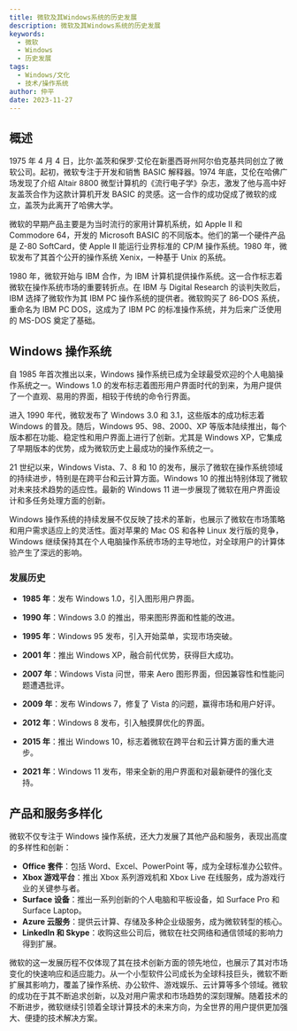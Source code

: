 ```yaml
---
title: 微软及其Windows系统的历史发展
description: 微软及其Windows系统的历史发展
keywords:
  - 微软
  - Windows
  - 历史发展
tags:
  - Windows/文化
  - 技术/操作系统
author: 仲平
date: 2023-11-27
---
```


## 概述

1975 年 4 月 4 日，比尔·盖茨和保罗·艾伦在新墨西哥州阿尔伯克基共同创立了微软公司。起初，微软专注于开发和销售 BASIC 解释器。1974 年底，艾伦在哈佛广场发现了介绍 Altair 8800 微型计算机的《流行电子学》杂志，激发了他与高中好友盖茨合作为这款计算机开发 BASIC 的灵感。这一合作的成功促成了微软的成立，盖茨为此离开了哈佛大学。

微软的早期产品主要是为当时流行的家用计算机系统，如 Apple II 和 Commodore 64，开发的 Microsoft BASIC 的不同版本。他们的第一个硬件产品是 Z-80 SoftCard，使 Apple II 能运行业界标准的 CP/M 操作系统。1980 年，微软发布了其首个公开的操作系统 Xenix，一种基于 Unix 的系统。

1980 年，微软开始与 IBM 合作，为 IBM 计算机提供操作系统。这一合作标志着微软在操作系统市场的重要转折点。在 IBM 与 Digital Research 的谈判失败后，IBM 选择了微软作为其 IBM PC 操作系统的提供者。微软购买了 86-DOS 系统，重命名为 IBM PC DOS，这成为了 IBM PC 的标准操作系统，并为后来广泛使用的 MS-DOS 奠定了基础。

## Windows 操作系统

自 1985 年首次推出以来，Windows 操作系统已成为全球最受欢迎的个人电脑操作系统之一。Windows 1.0 的发布标志着图形用户界面时代的到来，为用户提供了一个直观、易用的界面，相较于传统的命令行界面。

进入 1990 年代，微软发布了 Windows 3.0 和 3.1，这些版本的成功标志着 Windows 的普及。随后，Windows 95、98、2000、XP 等版本陆续推出，每个版本都在功能、稳定性和用户界面上进行了创新。尤其是 Windows XP，它集成了早期版本的优势，成为微软历史上最成功的操作系统之一。

21 世纪以来，Windows Vista、7、8 和 10 的发布，展示了微软在操作系统领域的持续进步，特别是在跨平台和云计算方面。Windows 10 的推出特别体现了微软对未来技术趋势的适应性。最新的 Windows 11 进一步展现了微软在用户界面设计和多任务处理方面的创新。

Windows 操作系统的持续发展不仅反映了技术的革新，也展示了微软在市场策略和用户需求适应上的灵活性。面对苹果的 Mac OS 和各种 Linux 发行版的竞争，Windows 继续保持其在个人电脑操作系统市场的主导地位，对全球用户的计算体验产生了深远的影响。

### 发展历史

- **1985 年**：发布 Windows 1.0，引入图形用户界面。
- **1990 年**：Windows 3.0 的推出，带来图形界面和性能的改进。
- **1995 年**：Windows 95 发布，引入开始菜单，实现市场突破。
- **2001 年**：推出 Windows XP，融合前代优势，获得巨大成功。

- **2007 年**：Windows Vista 问世，带来 Aero 图形界面，但因兼容性和性能问题遭遇批评。
- **2009 年**：发布 Windows 7，修复了 Vista 的问题，赢得市场和用户好评。
- **2012 年**：Windows 8 发布，引入触摸屏优化的界面。
- **2015 年**：推出 Windows 10，标志着微软在跨平台和云计算方面的重大进步。
- **2021 年**：Windows 11 发布，带来全新的用户界面和对最新硬件的强化支持。

## 产品和服务多样化

微软不仅专注于 Windows 操作系统，还大力发展了其他产品和服务，表现出高度的多样性和创新：

- **Office 套件**：包括 Word、Excel、PowerPoint 等，成为全球标准办公软件。
- **Xbox 游戏平台**：推出 Xbox 系列游戏机和 Xbox Live 在线服务，成为游戏行业的关键参与者。
- **Surface 设备**：推出一系列创新的个人电脑和平板设备，如 Surface Pro 和 Surface Laptop。
- **Azure 云服务**：提供云计算、存储及多种企业级服务，成为微软转型的核心。
- **LinkedIn 和 Skype**：收购这些公司后，微软在社交网络和通信领域的影响力得到扩展。

微软的这一发展历程不仅体现了其在技术创新方面的领先地位，也展示了其对市场变化的快速响应和适应能力。从一个小型软件公司成长为全球科技巨头，微软不断扩展其影响力，覆盖了操作系统、办公软件、游戏娱乐、云计算等多个领域。微软的成功在于其不断追求创新，以及对用户需求和市场趋势的深刻理解。随着技术的不断进步，微软继续引领着全球计算技术的未来方向，为全世界的用户提供更加强大、便捷的技术解决方案。
